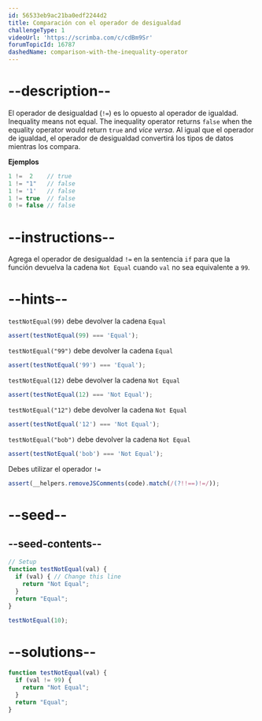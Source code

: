 ```yaml
---
id: 56533eb9ac21ba0edf2244d2
title: Comparación con el operador de desigualdad
challengeType: 1
videoUrl: 'https://scrimba.com/c/cdBm9Sr'
forumTopicId: 16787
dashedName: comparison-with-the-inequality-operator
---
```


# --description--

El operador de desigualdad (`!=`) es lo opuesto al operador de igualdad. Inequality means not equal. The inequality operator returns `false` when the equality operator would return `true` and *vice versa*. Al igual que el operador de igualdad, el operador de desigualdad convertirá los tipos de datos mientras los compara.

**Ejemplos**

```js
1 !=  2    // true
1 != "1"   // false
1 != '1'   // false
1 != true  // false
0 != false // false
```

# --instructions--

Agrega el operador de desigualdad `!=` en la sentencia `if` para que la función devuelva la cadena `Not Equal` cuando `val` no sea equivalente a `99`.

# --hints--

`testNotEqual(99)` debe devolver la cadena `Equal`

```js
assert(testNotEqual(99) === 'Equal');
```

`testNotEqual("99")` debe devolver la cadena `Equal`

```js
assert(testNotEqual('99') === 'Equal');
```

`testNotEqual(12)` debe devolver la cadena `Not Equal`

```js
assert(testNotEqual(12) === 'Not Equal');
```

`testNotEqual("12")` debe devolver la cadena `Not Equal`

```js
assert(testNotEqual('12') === 'Not Equal');
```

`testNotEqual("bob")` debe devolver la cadena `Not Equal`

```js
assert(testNotEqual('bob') === 'Not Equal');
```

Debes utilizar el operador `!=`

```js
assert(__helpers.removeJSComments(code).match(/(?!!==)!=/));
```

# --seed--

## --seed-contents--

```js
// Setup
function testNotEqual(val) {
  if (val) { // Change this line
    return "Not Equal";
  }
  return "Equal";
}

testNotEqual(10);
```

# --solutions--

```js
function testNotEqual(val) {
  if (val != 99) {
    return "Not Equal";
  }
  return "Equal";
}
```
